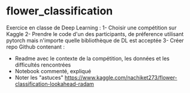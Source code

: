 # flower_classification

Exercice en classe de Deep Learning :
1- Choisir une compétition sur Kaggle
2- Prendre le code d'un des participants, de préference utilisant pytorch mais n'importe quelle bibliothèque de DL est acceptée
3- Créer repo Github contenant :
  * Readme avec le contexte de la compétition, les données et les difficultés rencontrées
  * Notebook commenté, expliqué
  * Noter les "astuces"
https://www.kaggle.com/nachiket273/flower-classification-lookahead-radam
